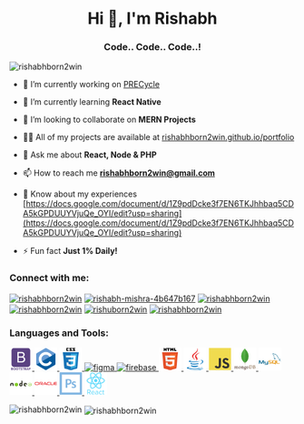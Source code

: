 <h1 align="center">Hi 👋, I'm Rishabh</h1>
<h3 align="center">Code.. Code.. Code..!</h3>

<p align="left"> <img src="https://komarev.com/ghpvc/?username=rishabhborn2win&label=Profile%20views&color=0e75b6&style=flat" alt="rishabhborn2win" /> </p>

- 🔭 I’m currently working on [PRECycle](https://precyclenitp.herokuapp.com)

- 🌱 I’m currently learning **React Native**

- 👯 I’m looking to collaborate on **MERN Projects**

- 👨‍💻 All of my projects are available at [rishabhborn2win.github.io/portfolio](rishabhborn2win.github.io/portfolio)

- 💬 Ask me about **React, Node & PHP**

- 📫 How to reach me **rishabhborn2win@gmail.com**

- 📄 Know about my experiences [https://docs.google.com/document/d/1Z9pdDcke3f7EN6TKJhhbaq5CDA5kGPDUUYVjuQe_OYI/edit?usp=sharing](https://docs.google.com/document/d/1Z9pdDcke3f7EN6TKJhhbaq5CDA5kGPDUUYVjuQe_OYI/edit?usp=sharing)

- ⚡ Fun fact **Just 1% Daily!**

<h3 align="left">Connect with me:</h3>
<p align="left">
<a href="https://twitter.com/rishabhborn2win" target="blank"><img align="center" src="https://cdn.jsdelivr.net/npm/simple-icons@3.0.1/icons/twitter.svg" alt="rishabhborn2win" height="30" width="40" /></a>
<a href="https://linkedin.com/in/rishabh-mishra-4b647b167" target="blank"><img align="center" src="https://cdn.jsdelivr.net/npm/simple-icons@3.0.1/icons/linkedin.svg" alt="rishabh-mishra-4b647b167" height="30" width="40" /></a>
<a href="https://fb.com/rishabhborn2win" target="blank"><img align="center" src="https://cdn.jsdelivr.net/npm/simple-icons@3.0.1/icons/facebook.svg" alt="rishabhborn2win" height="30" width="40" /></a>
<a href="https://instagram.com/rishabhborn2win" target="blank"><img align="center" src="https://cdn.jsdelivr.net/npm/simple-icons@3.0.1/icons/instagram.svg" alt="rishabhborn2win" height="30" width="40" /></a>
<a href="https://www.codechef.com/users/rishuborn2win" target="blank"><img align="center" src="https://cdn.jsdelivr.net/npm/simple-icons@3.1.0/icons/codechef.svg" alt="rishuborn2win" height="30" width="40" /></a>
<a href="https://www.hackerrank.com/rishabhborn2win" target="blank"><img align="center" src="https://cdn.jsdelivr.net/npm/simple-icons@3.0.1/icons/hackerrank.svg" alt="rishabhborn2win" height="30" width="40" /></a>
</p>

<h3 align="left">Languages and Tools:</h3>
<p align="left">  <a href="https://getbootstrap.com" target="_blank"> <img src="https://raw.githubusercontent.com/devicons/devicon/master/icons/bootstrap/bootstrap-plain-wordmark.svg" alt="bootstrap" width="40" height="40"/> </a> <a href="https://www.cprogramming.com/" target="_blank"> <img src="https://raw.githubusercontent.com/devicons/devicon/master/icons/c/c-original.svg" alt="c" width="40" height="40"/> </a> <a href="https://www.w3schools.com/css/" target="_blank"> <img src="https://raw.githubusercontent.com/devicons/devicon/master/icons/css3/css3-original-wordmark.svg" alt="css3" width="40" height="40"/> </a> <a href="https://www.figma.com/" target="_blank"> <img src="https://www.vectorlogo.zone/logos/figma/figma-icon.svg" alt="figma" width="40" height="40"/> </a> <a href="https://firebase.google.com/" target="_blank"> <img src="https://www.vectorlogo.zone/logos/firebase/firebase-icon.svg" alt="firebase" width="40" height="40"/> </a> <a href="https://www.w3.org/html/" target="_blank"> <img src="https://raw.githubusercontent.com/devicons/devicon/master/icons/html5/html5-original-wordmark.svg" alt="html5" width="40" height="40"/> </a> <a href="https://www.java.com" target="_blank"> <img src="https://raw.githubusercontent.com/devicons/devicon/master/icons/java/java-original.svg" alt="java" width="40" height="40"/> </a> <a href="https://developer.mozilla.org/en-US/docs/Web/JavaScript" target="_blank"> <img src="https://raw.githubusercontent.com/devicons/devicon/master/icons/javascript/javascript-original.svg" alt="javascript" width="40" height="40"/> </a> <a href="https://www.mongodb.com/" target="_blank"> <img src="https://raw.githubusercontent.com/devicons/devicon/master/icons/mongodb/mongodb-original-wordmark.svg" alt="mongodb" width="40" height="40"/> </a> <a href="https://www.mysql.com/" target="_blank"> <img src="https://raw.githubusercontent.com/devicons/devicon/master/icons/mysql/mysql-original-wordmark.svg" alt="mysql" width="40" height="40"/> </a> <a href="https://nodejs.org" target="_blank"> <img src="https://raw.githubusercontent.com/devicons/devicon/master/icons/nodejs/nodejs-original-wordmark.svg" alt="nodejs" width="40" height="40"/> </a> <a href="https://www.oracle.com/" target="_blank"> <img src="https://raw.githubusercontent.com/devicons/devicon/master/icons/oracle/oracle-original.svg" alt="oracle" width="40" height="40"/> </a> <a href="https://www.photoshop.com/en" target="_blank"> <img src="https://raw.githubusercontent.com/devicons/devicon/master/icons/photoshop/photoshop-line.svg" alt="photoshop" width="40" height="40"/> </a> <a href="https://reactjs.org/" target="_blank"> <img src="https://raw.githubusercontent.com/devicons/devicon/master/icons/react/react-original-wordmark.svg" alt="react" width="40" height="40"/> </a> </p>

<p><img align="left" src="https://github-readme-stats.vercel.app/api/top-langs?username=rishabhborn2win&show_icons=true&locale=en&layout=compact" alt="rishabhborn2win" /></p>

<p>&nbsp;<img align="center" src="https://github-readme-stats.vercel.app/api?username=rishabhborn2win&show_icons=true&locale=en" alt="rishabhborn2win" /></p>
